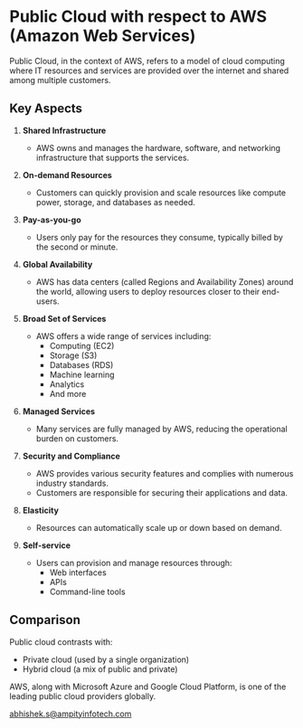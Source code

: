 # Public Cloud with respect to AWS (Amazon Web Services)

Public Cloud, in the context of AWS, refers to a model of cloud computing where IT resources and services are provided over the internet and shared among multiple customers.

## Key Aspects

1. **Shared Infrastructure**
   - AWS owns and manages the hardware, software, and networking infrastructure that supports the services.

2. **On-demand Resources**
   - Customers can quickly provision and scale resources like compute power, storage, and databases as needed.

3. **Pay-as-you-go**
   - Users only pay for the resources they consume, typically billed by the second or minute.

4. **Global Availability**
   - AWS has data centers (called Regions and Availability Zones) around the world, allowing users to deploy resources closer to their end-users.

5. **Broad Set of Services**
   - AWS offers a wide range of services including:
     - Computing (EC2)
     - Storage (S3)
     - Databases (RDS)
     - Machine learning
     - Analytics
     - And more

6. **Managed Services**
   - Many services are fully managed by AWS, reducing the operational burden on customers.

7. **Security and Compliance**
   - AWS provides various security features and complies with numerous industry standards.
   - Customers are responsible for securing their applications and data.

8. **Elasticity**
   - Resources can automatically scale up or down based on demand.

9. **Self-service**
   - Users can provision and manage resources through:
     - Web interfaces
     - APIs
     - Command-line tools

## Comparison

Public cloud contrasts with:
- Private cloud (used by a single organization)
- Hybrid cloud (a mix of public and private)

AWS, along with Microsoft Azure and Google Cloud Platform, is one of the leading public cloud providers globally.

abhishek.s@ampityinfotech.com
